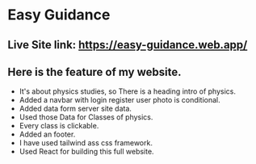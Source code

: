 # Easy Guidance
## Live Site link: https://easy-guidance.web.app/

## Here is the feature of my website.
* It's about physics studies, so There is a heading intro of physics.
* Added a navbar with login register user photo is conditional.
* Added data form server site data.
* Used those Data for Classes of physics.
* Every class is clickable.
* Added an footer.
* I have used tailwind ass css framework.
* Used React for building this full website.
